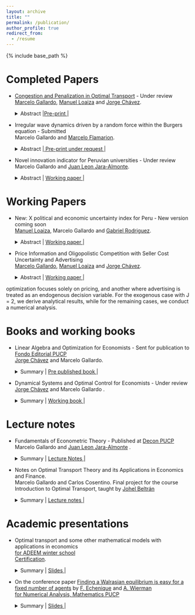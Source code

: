 ```yaml
---
layout: archive
title: ""
permalink: /publication/
author_profile: true
redirect_from:
  - /resume
---
```


{% include base_path %}

Completed Papers 
======

* [Congestion and Penalization in Optimal Transport](https://arxiv.org/pdf/2410.07363) - Under review <br>
[Marcelo Gallardo](https://marcelogallardob.github.io/),  [Manuel Loaiza](https://github.com/ManuelLoaizaVasquez) and [Jorge Chávez](https://www.pucp.edu.pe/profesor/jorge-chavez-fuentes). <br>
  <details>    <summary> Abstract |<a href="https://papers.ssrn.com/sol3/papers.cfm?abstract_id=5025651" role="button" target="_blank">Pre-print </a> | 
    </summary> In this paper we introduce two novel models derived from the discrete optimal transport problem. The first model extends the traditional transport problem by adding a quadratic congestion factor directly into the cost function, while the second model replaces conventional constraints with weighted penalization terms. We present theoretical results, for the characterization of interior and corner solution for some specific cases, and we perform smooth comparative statics analysis. We also propose an O((N+L)(NL)2) algorithm for computing the optimal plan for the penalized model assuming interior solutions. Pre-print in arXiv differs slightly from the last version in SSRN.  </details>  

* Irregular wave dynamics driven by a random force within the Burgers equation - Submitted <br>
Marcelo Gallardo and [Marcelo Flamarion](https://www.pucp.edu.pe/profesor/marcelo-velloso-flamarion-vasconcellos-). <br>
  <details>     <summary> Abstract |<a href="https://tcam.sbmac.org.br/tema" role="button" target="_blank"> Pre-print under request </a> | 
    </summary> In this article, we study the classical Burgers equation as a model for random fields. First, we consider initial data defined as a sum of harmonics with random phases and compute the blow-up time. Several simulations are performed, revealing that, while the critical blow-up time is approximately distributed according to a Gaussian law, the statistical tests reject the normality hypothesis. For the viscous case, we analyze waves driven by a random force. Using the Cole-Hopf transformation, the averaged wave field is computed numerically. Through a change of variables, we demonstrate that randomness primarily affects the phase of the wave field. Assuming the phase follows a uniform distribution, we show that the averaged field spreads and diminishes over time.
  </details>  


* Novel innovation indicator for Peruvian universities - Under review <br>
 Marcelo Gallardo and [Juan Leon Jara-Almonte](https://www.grade.org.pe/en/investigadores/personal/jleon/). <br>
  <details> 
    <summary>
        Abstract |
        <a href="https://MarceloGallardoB.github.io/files/innovation_peruvian_universities.pdf" role="button" target="_blank"> Working paper </a> | 
    </summary> This paper proposes an innovation indicator for Peruvian universities, focusing on scientific innovation in fields such as engineering and pure sciences. The indicator is constructed using a selected dataset and confirmatory factor analysis (CFA) to ensure robust measurement, with Tucker-Lewis Index (TLI) and Comparative Fit Index (CFI) used to validate the model fit. K-means clustering is applied to identify innovation clusters among universities. Its validity is examined through standard correlation with university rankings and econometric analysis linking the indicator with wage per hour and overeducation. To address potential sample selection bias, we implement a Heckman two-step correction, incorporating the inverse Mills ratio (IMR) into the wage equation. Additionally, we correct for heteroscedasticity by employing heteroscedasticity-robust standard errors (HC3) and assess model reliability through diagnostic tests such as the Breusch-Pagan and White tests.
  </details>  


Working Papers 
======

* New: X political and economic uncertainty index for Peru - New version coming soon <br>
[Manuel Loaiza](https://github.com/ManuelLoaizaVasquez),  Marcelo Gallardo  and [Gabriel Rodriguez](https://www.pucp.edu.pe/profesor/gabriel-rodriguez-briones/). <br>
  <details> 
    <summary>
        Abstract |
        <a href="" role="button" target="_blank"> Working paper </a> | 
    </summary> In this paper we construct and examine the impact of political-economic uncertainty on key macroeconomic variables, focusing on the Lima Stock Exchange (BVL) and the USD/PEN exchange rate. The construction of the uncertainty index is based on social media analysis, using tweets from influential Peruvian figures (2018-2023). These tweets are analyzed and classified by GPT-3.5 Turbo to assess their stance on Peru’s political and economic situation, generating a political-economic uncertainty time series. The aggregation is performed following novel machine learning techniques. We then test the correlation between this index, BVL returns, and exchange rate fluctuations. To capture the effects of uncertainty on market volatility, we consider GARCH models, which allow for a robust analysis of conditional variance dynamics.
  </details>  

* Price Information and Oligopolistic Competition with Seller Cost Uncertainty and Advertising <br>
[Marcelo Gallardo](https://marcelogallardob.github.io/),  [Manuel Loaiza](https://github.com/ManuelLoaizaVasquez) and [Jorge Chávez](https://www.pucp.edu.pe/profesor/jorge-chavez-fuentes). <br>
  <details> 
    <summary>
        Abstract |
        <a href="" role="button" target="_blank"> Working paper </a> | 
    </summary> We build on Martinelli and Xiao (2024) by introducing a new model for oligopolistic competition that incorporates seller cost uncertainty and advertising. Unlike Martinelli and Xiao (2024), our model explicitly includes advertising. This addition leads to a more complex expression for expected demand, yet more flexible as it accounts for the impact of advertising expenditures by each firm. We present two scenarios: one where advertising is exogenous and the
optimization focuses solely on pricing, and another where advertising is treated as an endogenous
decision variable. For the exogenous case with J = 2, we derive analytical results, while for the
remaining cases, we conduct a numerical analysis. 
  </details>  



Books and working books
======
  
* Linear Algebra and Optimization for Economists - Sent for publication to [Fondo Editorial PUCP](https://www.fondoeditorial.pucp.edu.pe/) <br>
 [Jorge Chávez](https://www.pucp.edu.pe/profesor/jorge-chavez-fuentes) and Marcelo Gallardo. <br>
  <details> 
    <summary>
        Summary |
        <a href="https://MarceloGallardoB.github.io/files/Index ALOECO.pdf" role="button" target="_blank"> Pre published book </a> | 
    </summary>
  Pre-published book about Linear Algebra and Static Optimization for Economists. Linear algebra, topology in normed vector spaces, convex analysis, unconstrained static optimization, constrained static optimization, smooth comparative statics, preferences, consumer theory, pure exchange economies, and other economic applications.
  </details>


* Dynamical Systems and Optimal Control for Economists - Under review <br>
 [Jorge Chávez](https://www.pucp.edu.pe/profesor/jorge-chavez-fuentes) and  Marcelo Gallardo . <br>
  <details> 
    <summary>
        Summary |
        <a href="https://MarceloGallardoB.github.io/files/index_dynamical_systems_optimal_control.pdf" role="button" target="_blank"> Working book </a> | 
    </summary>
  Working book about Dynamical Systems and Optimal Control in Continuous Time for Economists. Ordinary scalar differential equations, linear systems, nonlinear systems, calculus of variations, and optimal control theory. Applications to economic models include Solow's model, Ramsey‑Cass‑Koopsman's model, Tobin's Q, and many others.
  </details>

Lecture notes
======

* Fundamentals of Econometric Theory - Published at [Decon PUCP](https://departamento-economia.pucp.edu.pe/investigacion/materiales-de-ensenanza) <br>
Marcelo Gallardo and [Juan Leon Jara-Almonte](https://www.grade.org.pe/en/investigadores/personal/jleon/) . <br>
  <details> 
    <summary>
        Summary |
        <a href="https://drive.google.com/file/d/1V83nxe9vwq05elosclyTFafENk0DRMdl/view" role="button" target="_blank"> Lecture Notes </a> | 
    </summary> These lecture notes offer a deep dive into econometrics, structured around key themes from matrix algebra basics to statistical models. The content begins with foundational matrix operations and their relevance to econometrics, advancing to the multivariate models with a focus on linear models and optimization issues. It also addresses qualitative variables, sampling methods, and experimental designs. Crucial econometric challenges such as multicollinearity, parameter stability, heteroscedasticity, and serial autocorrelation are thoroughly examined, alongside detection and correction techniques. The notes culminate in discussions on more advanced topics like instrumental variables, maximum likelihood estimation, and an appendix on probability theory, equipping readers with a broad understanding of econometric analysis and application. New: second version will include more examples and an introduction to time series. 
  </details>

* Notes on Optimal Transport Theory and its Applications in Economics and Finance. <br>
 Marcelo Gallardo and Carlos Cosentino. Final project for the course Introduction to Optimal Transport, taught by [Johel Beltrán](https://emap.fgv.br/en/professors/johel-victorino-beltran-ramirez) <br>
  <details> 
      <summary> Summary | 
        <a href="https://MarceloGallardoB.github.io/files/optimal_transport_para_economistas.pdf" role="button" target="_blank"> Lecture notes   </a> | 
      </summary> This document discusses applications of optimal transport theory in economics and finance, with a focus on computational methods like entropic regularization and the Sinkhorn-Knopp algorithm. It covers topics such as matching markets, cost structure estimation, Credit Value Adjustment, and risk measures, aiming to provide detailed explanations and translations of complex results for students with a strong mathematical background. The document includes an appendix to support understanding and is intended for advanced students interested in economic and financial applications of optimal transport. </details>


Academic presentations
======

* Optimal transport and some other mathematical models with applications in economics <br>
 <u> for ADEEM winter school</u> <br>
 [Certification](https://MarceloGallardoB.github.io/files/adeem.pdf).<br>
    <details> 
      <summary>
          Summary |
          <a href="https://MarceloGallardoB.github.io/files/slides_ot.pdf" role="button" target="_blank"> Slides </a> |   
      </summary> Seminar for the Winter School 2023 organized by the Association of Students and Alumni of Mathematics and the Association of Physics Students of PUCP. Based on Alfred Galichon's book, Optimal transport methods in economics, and his co-autohored paper SISTA: learning optimal transport costs under sparsity constraints.   
    </details>

* On the conference paper [Finding a Walrasian equilibrium is easy for a fixed number of agents](https://eml.berkeley.edu/~fechenique/published/sperner.pdf) by [F. Echenique](https://eml.berkeley.edu/~fechenique/index.html) and [A. Wierman](https://adamwierman.com/) <br>
 <u> for Numerical Analysis, Mathematics PUCP </u> <br>
    <details> 
      <summary>
          Summary |
          <a href="https://MarceloGallardoB.github.io/files/walrasian_equilibrium_echenique_wierman.pdf" role="button" target="_blank"> Slides </a> |   
      </summary> As part of the midterm assignment for the course Numerical Analysis (2024-2), I presented the article Finding a Walrasian Equilibrium is Easy for a Finite Number of Agents by Federico Echenique and Adam Wierman. The article introduces an algorithm that computes, in polynomial time with respect to the number of goods and a parameter epsilon, an epsilon-Walrasian equilibrium. In my presentation, I delved into some of the technical details and provided a comprehensive introduction for those unfamiliar with general equilibrium theory. I also proposed some insights on one of the lemmas discussed in the article.
    </details>

    

 

